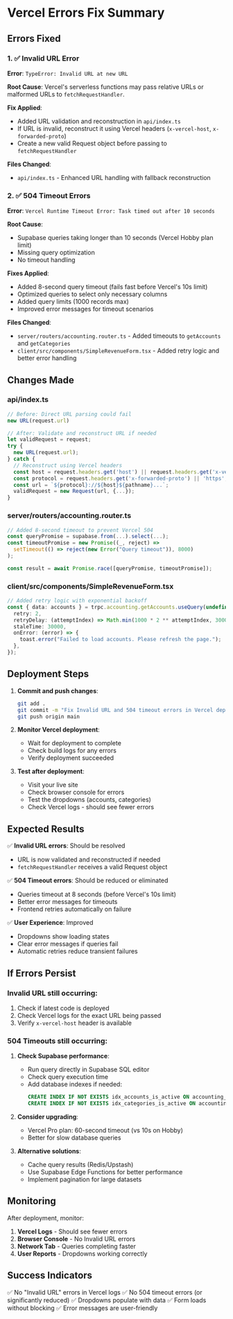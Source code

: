 # Vercel Errors Fix Summary

## Errors Fixed

### 1. ✅ Invalid URL Error
**Error**: `TypeError: Invalid URL at new URL`

**Root Cause**: Vercel's serverless functions may pass relative URLs or malformed URLs to `fetchRequestHandler`.

**Fix Applied**:
- Added URL validation and reconstruction in `api/index.ts`
- If URL is invalid, reconstruct it using Vercel headers (`x-vercel-host`, `x-forwarded-proto`)
- Create a new valid Request object before passing to `fetchRequestHandler`

**Files Changed**:
- `api/index.ts` - Enhanced URL handling with fallback reconstruction

### 2. ✅ 504 Timeout Errors
**Error**: `Vercel Runtime Timeout Error: Task timed out after 10 seconds`

**Root Cause**: 
- Supabase queries taking longer than 10 seconds (Vercel Hobby plan limit)
- Missing query optimization
- No timeout handling

**Fixes Applied**:
- Added 8-second query timeout (fails fast before Vercel's 10s limit)
- Optimized queries to select only necessary columns
- Added query limits (1000 records max)
- Improved error messages for timeout scenarios

**Files Changed**:
- `server/routers/accounting.router.ts` - Added timeouts to `getAccounts` and `getCategories`
- `client/src/components/SimpleRevenueForm.tsx` - Added retry logic and better error handling

## Changes Made

### api/index.ts
```typescript
// Before: Direct URL parsing could fail
new URL(request.url)

// After: Validate and reconstruct URL if needed
let validRequest = request;
try {
  new URL(request.url);
} catch {
  // Reconstruct using Vercel headers
  const host = request.headers.get('host') || request.headers.get('x-vercel-host');
  const protocol = request.headers.get('x-forwarded-proto') || 'https';
  const url = `${protocol}://${host}${pathname}...`;
  validRequest = new Request(url, {...});
}
```

### server/routers/accounting.router.ts
```typescript
// Added 8-second timeout to prevent Vercel 504
const queryPromise = supabase.from(...).select(...);
const timeoutPromise = new Promise((_, reject) =>
  setTimeout(() => reject(new Error("Query timeout")), 8000)
);

const result = await Promise.race([queryPromise, timeoutPromise]);
```

### client/src/components/SimpleRevenueForm.tsx
```typescript
// Added retry logic with exponential backoff
const { data: accounts } = trpc.accounting.getAccounts.useQuery(undefined, {
  retry: 2,
  retryDelay: (attemptIndex) => Math.min(1000 * 2 ** attemptIndex, 3000),
  staleTime: 30000,
  onError: (error) => {
    toast.error("Failed to load accounts. Please refresh the page.");
  },
});
```

## Deployment Steps

1. **Commit and push changes**:
   ```bash
   git add .
   git commit -m "Fix Invalid URL and 504 timeout errors in Vercel deployment"
   git push origin main
   ```

2. **Monitor Vercel deployment**:
   - Wait for deployment to complete
   - Check build logs for any errors
   - Verify deployment succeeded

3. **Test after deployment**:
   - Visit your live site
   - Check browser console for errors
   - Test the dropdowns (accounts, categories)
   - Check Vercel logs - should see fewer errors

## Expected Results

✅ **Invalid URL errors**: Should be resolved
- URL is now validated and reconstructed if needed
- `fetchRequestHandler` receives a valid Request object

✅ **504 Timeout errors**: Should be reduced or eliminated
- Queries timeout at 8 seconds (before Vercel's 10s limit)
- Better error messages for timeouts
- Frontend retries automatically on failure

✅ **User Experience**: Improved
- Dropdowns show loading states
- Clear error messages if queries fail
- Automatic retries reduce transient failures

## If Errors Persist

### Invalid URL still occurring:
1. Check if latest code is deployed
2. Check Vercel logs for the exact URL being passed
3. Verify `x-vercel-host` header is available

### 504 Timeouts still occurring:
1. **Check Supabase performance**:
   - Run query directly in Supabase SQL editor
   - Check query execution time
   - Add database indexes if needed:
     ```sql
     CREATE INDEX IF NOT EXISTS idx_accounts_is_active ON accounting_accounts(is_active);
     CREATE INDEX IF NOT EXISTS idx_categories_is_active ON accounting_categories(is_active);
     ```

2. **Consider upgrading**:
   - Vercel Pro plan: 60-second timeout (vs 10s on Hobby)
   - Better for slow database queries

3. **Alternative solutions**:
   - Cache query results (Redis/Upstash)
   - Use Supabase Edge Functions for better performance
   - Implement pagination for large datasets

## Monitoring

After deployment, monitor:
1. **Vercel Logs** - Should see fewer errors
2. **Browser Console** - No Invalid URL errors
3. **Network Tab** - Queries completing faster
4. **User Reports** - Dropdowns working correctly

## Success Indicators

✅ No "Invalid URL" errors in Vercel logs
✅ No 504 timeout errors (or significantly reduced)
✅ Dropdowns populate with data
✅ Form loads without blocking
✅ Error messages are user-friendly

